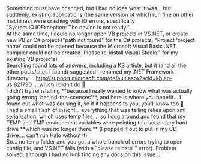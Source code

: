 <div>
  <span>Something must have changed, but I had no idea what it was... but suddenly, existing applications (the same version of which run fine on other machines) were crashing with IO errors, specifically "System.IO.IOException: The device is not ready.".</span>
</div>

<div>
  <span></span>
</div>

<div>
  <span>At the same time, I could no longer open VB projects in VS.NET, or create new VB or C# project ("path not found" for the C# projects, "Project &#8216;project name' could not be opened because the Microsoft Visual Basic .NET compiler could not be created. Please re-install Visual Studio." for my existing VB projects)</span>
</div>

<div>
  <span></span>
</div>

<div>
  <span>Searching found lots of answers, including a KB article, but it (and all the other posts/sites I found) suggested I renamed my .NET Framework directory.... <a title="http://support.microsoft.com/default.aspx?scid=kb;en-us;821790" href="http://support.microsoft.com/default.aspx?scid=kb;en-us;821790">http://support.microsoft.com/default.aspx?scid=kb;en-us;821790</a> ... which I didn't do 🙂</span>
</div>

<div>
  <span></span>
</div>

<div>
  <span>I didn't try reinstalling **because I really wanted to know what was actually going wrong &#8216;behind-the-scences'**, and here is where you benefit... I found out what was causing it, so if it happens to you, you'll know too 🙂</span>
</div>

<div>
  <span></span>
</div>

<div>
  <span>I had a small flash of insight... everything that was failing relies upon xml serialization, which uses temp files ... so I dug around and found that my TEMP and TMP environment variables were pointing to a secondary hard drive **which was no longer there.** (I popped it out to put in my CD drive.... can't run Halo without it)</span>
</div>

<div>
  <span> </span>
</div>

<div align="left">
  <span>So... no temp folder and you get a whole bunch of errors trying to open config file, and VS.NET fails (with a "please reinstall" error). Problem solved, although I had no luck finding any docs on this issue...</span>
</div>